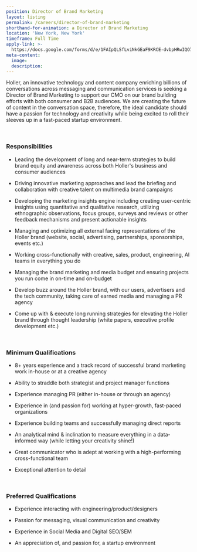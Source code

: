 ```yaml
---
position: Director of Brand Marketing
layout: listing
permalink: /careers/director-of-brand-marketing
shorthand-for-animation: a Director of Brand Marketing
location: 'New York, New York'
timeframe: Full Time
apply-link: >-
  https://docs.google.com/forms/d/e/1FAIpQLSfLviNkGEaF9KRCE-dvbpHRwIQO7AgfTxFMm4DzZYAWhaTfrg/viewform
meta-content:
  image:
  description:
---
```


Holler, an innovative technology and content company enriching billions of conversations across messaging and communication services is seeking a Director of Brand Marketing to support our CMO on our brand building efforts with both consumer and B2B audiences. We are creating the future of content in the conversation space, therefore, the ideal candidate should have a passion for technology and creativity while being excited to roll their sleeves up in a fast-paced startup environment.

&nbsp;

### **Responsibilities**

* Leading the development of long and near-term strategies to build brand equity and awareness across both Holler's business and consumer audiences

* Driving innovative marketing approaches and lead the briefing and collaboration with creative talent on multimedia brand campaigns

* Developing the marketing insights engine including creating user-centric insights using quantitative and qualitative research, utilizing ethnographic observations, focus groups, surveys and reviews or other feedback mechanisms and present actionable insights

* Managing and optimizing all external facing representations of the Holler brand (website, social, advertising, partnerships, sponsorships, events etc.)

* Working cross-functionally with creative, sales, product, engineering, AI teams in everything you do

* Managing the brand marketing and media budget and ensuring projects you run come in on-time and on-budget

* Develop buzz around the Holler brand, with our users, advertisers and the tech community, taking care of earned media and managing a PR agency

* Come up with & execute long running strategies for elevating the Holler brand through thought leadership (white papers, executive profile development etc.)

&nbsp;

### **Minimum Qualifications**

* 8+ years experience and a track record of successful brand marketing work in-house or at a creative agency

* Ability to straddle both strategist and project manager functions

* Experience managing PR (either in-house or through an agency)

* Experience in (and passion for) working at hyper-growth, fast-paced organizations

* Experience building teams and successfully managing direct reports

* An analytical mind & inclination to measure everything in a data-informed way (while letting your creativity shine\!)

* Great communicator who is adept at working with a high-performing cross-functional team

* Exceptional attention to detail

&nbsp;

### **Preferred Qualifications**

* Experience interacting with engineering/product/designers

* Passion for messaging, visual communication and creativity

* Experience in Social Media and Digital SEO/SEM

* An appreciation of, and passion for, a startup environment